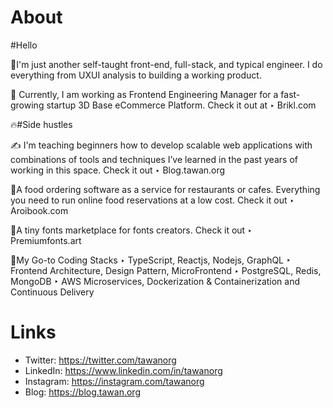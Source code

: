 # About

#Hello

👋I'm just another self-taught front-end, full-stack, and typical engineer. I do everything from UXUI analysis to building a working product. 

🙏 Currently, I am working as Frontend Engineering Manager for a fast-growing startup 3D Base eCommerce Platform. 
Check it out at ‣ Brikl.com

🔥#Side hustles

✍️ I'm teaching beginners how to develop scalable web applications with combinations of tools and techniques I’ve learned in the past years of working in this space. 
Check it out ‣ Blog.tawan.org 

🍕A food ordering software as a service for restaurants or cafes. Everything you need to run online food reservations at a low cost.
Check it out ‣ Aroibook.com

🎨A tiny fonts marketplace for fonts creators.
Check it out ‣ Premiumfonts.art

🤖My Go-to Coding Stacks
‣ TypeScript, Reactjs, Nodejs, GraphQL
‣ Frontend Architecture, Design Pattern, MicroFrontend
‣ PostgreSQL, Redis, MongoDB
‣ AWS Microservices, Dockerization & Containerization and Continuous Delivery
 
# Links
- Twitter: https://twitter.com/tawanorg
- LinkedIn: https://www.linkedin.com/in/tawanorg
- Instagram: https://instagram.com/tawanorg
- Blog: https://blog.tawan.org
